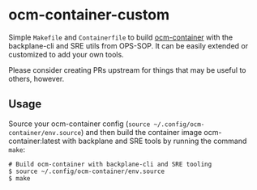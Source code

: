 # ocm-container-custom

Simple `Makefile` and `Containerfile` to build [ocm-container](https://github.com/openshift/ocm-contianer) with the backplane-cli
and SRE utils from OPS-SOP. It can be easily extended or customized to add your own tools.

Please consider creating PRs upstream for things that may be useful to others, however.

## Usage

Source your ocm-container config (`source ~/.config/ocm-container/env.source`) and then build the container image ocm-container:latest with backplane and SRE tools by running the command `make`:

```shell
# Build ocm-container with backplane-cli and SRE tooling
$ source ~/.config/ocm-container/env.source
$ make
```
